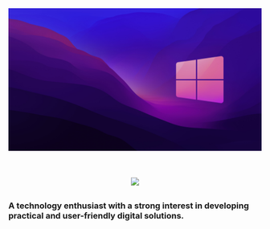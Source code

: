 <img src="https://github.com/agungdhrs/agungdhrs/blob/main/wallpaperflare.com_wallpaper.jpg" alt="Banner of Windows">

<h1 align="center">
    <img src="https://readme-typing-svg.herokuapp.com/?font=Inter&size=48&center=true&vCenter=true&width=500&height=70&color=4493F8&duration=4000&lines=Hi+There!+👋;+I'm+Agung+Dharma!;" />
</h1>

### A technology enthusiast with a strong interest in developing practical and user-friendly digital solutions.
